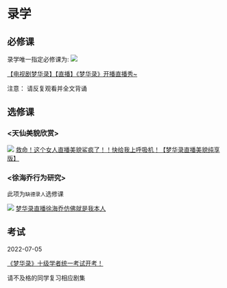 # 录学

## 必修课

录学唯一指定必修课为:
![](/image/lu/live.jpg)

[【电视剧梦华录】【直播】《梦华录》开播直播秀~](https://www.bilibili.com/video/BV1pA4y1o7UE?share_source=copy_web&vd_source=f736773e8cd672da4192a42087bfe36c)

注意： 请反复观看并全文背诵

## 选修课

### <天仙美貌欣赏>
![](/image/lu/cc.jpg)
[救命！这个女人直播美貌鲨疯了！！快给我上呼吸机！【梦华录直播美貌纯享版】](https://www.bilibili.com/video/BV1La41177Ve?share_source=copy_web&vd_source=f736773e8cd672da4192a42087bfe36c)


### <徐海乔行为研究>

此项为`缺德录人`选修课

![](/image/lu/haiqiao.jpg)
[梦华录直播徐海乔仿佛就是我本人](https://www.bilibili.com/video/BV1er4y1G76v?share_source=copy_web)


## 考试

2022-07-05

[《梦华录》十级学者统一考试开考！](https://www.douban.com/group/topic/270227893/?_i=4572006PbKEZeM,4572039EBOLKYV)

请不及格的同学复习相应剧集
